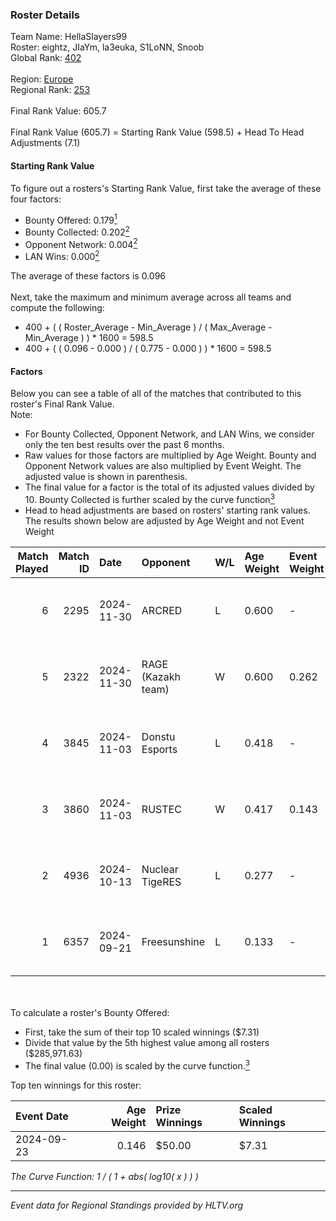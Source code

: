 ### Roster Details<br />
Team Name: HellaSlayers99<br />
Roster: eightz, JIaYm, la3euka, S1LoNN, Snoob<br />
Global Rank: [402](../../standings_global_2025_02_28.md)<br />
<br />
Region: [Europe]( ../../standings_europe_2025_02_28.md)<br />
Regional Rank: [253]( ../../standings_europe_2025_02_28.md)<br />
<br />
Final Rank Value:  605.7<br />
<br />
Final Rank Value (605.7) = Starting Rank Value (598.5) + Head To Head Adjustments (7.1)<br />

#### Starting Rank Value<br />
To figure out a rosters's Starting Rank Value, first take the average of these four factors:<br />
- Bounty Offered: 0.179[<sup>1</sup>](#table2)
- Bounty Collected: 0.202[<sup>2</sup>](#table1)
- Opponent Network: 0.004[<sup>2</sup>](#table1)
- LAN Wins: 0.000[<sup>2</sup>](#table1)

The average of these factors is 0.096<br />
<br />
Next, take the maximum and minimum average across all teams and compute the following:<br />
- 400 + ( ( Roster_Average - Min_Average ) / ( Max_Average - Min_Average ) ) * 1600 = 598.5
- 400 + ( ( 0.096 - 0.000 ) / ( 0.775 - 0.000 ) ) * 1600 = 598.5


#### Factors<br />
Below you can see a table of all of the matches that contributed to this roster's Final Rank Value.<br />
Note:<br />

- For Bounty Collected, Opponent Network, and LAN Wins, we consider only the ten best results over the past 6 months.
- Raw values for those factors are multiplied by Age Weight. Bounty and Opponent Network values are also multiplied by Event Weight. The adjusted value is shown in parenthesis.
- The final value for a factor is the total of its adjusted values divided by 10. Bounty Collected is further scaled by the curve function[<sup>3</sup>](#curveFunction)
- Head to head adjustments are based on rosters' starting rank values. The results shown below are adjusted by Age Weight and not Event Weight
<span id="table1"></span><br />


| Match Played | Match ID | Date       | Opponent           | W/L | Age Weight | Event Weight | Bounty Collected | Opponent Network | LAN Wins  | H2H Adj. | Roster                                  |
| -: | -: | :- | :- | :- | :- | :- | :- | :- | :- | -: | :- |
|            6 |     2295 | 2024-11-30 | ARCRED             | L   | 0.600      | -            | -                | -                | -         |    -4.11 | eightz, JIaYm, la3euka, S1LoNN, Snoob   |
|            5 |     2322 | 2024-11-30 | RAGE (Kazakh team) | W   | 0.600      | 0.262        | 0.006 (0.001)    | 0.196 (0.031)    | 0 (0.000) |    15.28 | eightz, JIaYm, la3euka, S1LoNN, Snoob   |
|            4 |     3845 | 2024-11-03 | Donstu Esports     | L   | 0.418      | -            | -                | -                | -         |    -8.35 | bogemtdarf, eightz, JIaYm, kade0, Snoob |
|            3 |     3860 | 2024-11-03 | RUSTEC             | W   | 0.417      | 0.143        | 0.002 (0.000)    | 0.109 (0.006)    | 0 (0.000) |     8.26 | bogemtdarf, eightz, JIaYm, kade0, Snoob |
|            2 |     4936 | 2024-10-13 | Nuclear TigeRES    | L   | 0.277      | -            | -                | -                | -         |    -1.68 | bogemtdarf, eightz, JIaYm, kade0, Snoob |
|            1 |     6357 | 2024-09-21 | Freesunshine       | L   | 0.133      | -            | -                | -                | -         |    -2.27 | eightz, JIaYm, kade0, Snoob, z1w0w      |

<br />
<span id="table2"></span><br />
To calculate a roster's Bounty Offered:<br />

- First, take the sum of their top 10 scaled winnings ($7.31)
- Divide that value by the 5th highest value among all rosters ($285,971.63)
- The final value (0.00) is scaled by the curve function.[<sup>3</sup>](#curveFunction)

Top ten winnings for this roster:<br />

| Event Date | Age Weight | Prize Winnings | Scaled Winnings |
| :- | -: | :- | :- |
| 2024-09-23 |      0.146 | $50.00         | $7.31           |


<span id="curveFunction"></span>_The Curve Function: 1 / ( 1 + abs( log10( x ) ) )_<br />

---
_Event data for Regional Standings provided by HLTV.org_<br />
